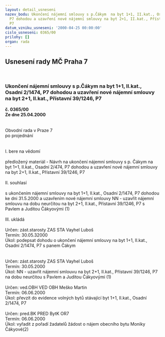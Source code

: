 ```yaml
---
layout: detail_usneseni
nazev_bodu: Ukončení nájemní smlouvy s p.Čákym  na byt 1+1, II.kat., Osadní 2/1474,
  P7 dohodou a uzavření nové nájemní smlouvy na byt 2+1, II.kat., Přístavní 39/1246,
  P7
datum_vzniku_usneseni: '2000-04-25 00:00:00'
cislo_usneseni: 0365/00
prilohy: []
organ: rada
---
```

<div id="ucUsn_pList" class="usn">
	<span><h2>Usnesení rady MČ Praha 7 </h2>
<br></span><div class="standBody">
<span><h3>Ukončení nájemní smlouvy s p.Čákym  na byt 1+1, II.kat., Osadní 2/1474, P7 dohodou a uzavření nové nájemní smlouvy na byt 2+1, II.kat., Přístavní 39/1246, P7</h3></span><div class="center">
		<strong>č. 0365/00</strong><br>
	</div>
<div class="center">
		<strong>Ze dne 25.04.2000</strong><br><br>
	</div>
<br>Obvodní rada v Praze 7<br>po projednání<br><br><br>I.	bere na vědomí<br><br> předložený materiál - Návrh na ukončení nájemní smlouvy s p. Čákym na byt 1+1, II.kat., Osadní 2/474, P7 dohodou  a uzavření nové nájemní smlouvy na byt 2+1, II.kat., Přístavní 39/1246, P7<br><br>II.	souhlasí <br><br>s ukončením nájemní smlouvy na byt 1+1, II.kat., Osadní 2/1474, P7 dohodou  ke dni 31.5.2000 a uzavřením nové nájemní smlouvy NN - uzavřít nájemní smlouvu na dobu neurčitou na byt 2+1, II.kat., Přístavní 39/1246, P7 s Pavlem a Juditou Čákyovými  (1)<br><br>III.	ukládá <br><br> Určen:	zást.starosty	ZAS STA Vayhel Luboš<br>Termín: 30.05.32000<br>Úkol:	podepsat dohodu o ukončení nájemní smlouvy na byt 1+1, II.kat., Osadní 2/1474, P7 s panem Čákym<br> <br> <br> Určen:	zást.starosty	ZAS STA Vayhel Luboš<br>Termín: 30.05.2000<br>Úkol:	NN - uzavřít nájemní smlouvu na byt 2+1, II.kat., Přístavní 39/1246, P7  na dobu neurčitou s Pavlem a Juditou Čákyovými (1)  <br> <br> Určen:	ved.OBH	VED OBH Meško Martin<br>Termín: 06.06.2000<br>Úkol:	převzít do evidence volných bytů stávající byt 1+1, II.kat., Osadní 2/1474, P7<br> <br> Určen:	pred.BK	PRED BytK OR7<br>Termín: 06.06.2000<br>Úkol:	vyřadit z pořadí žadatelů žádost o nájem obecního bytu Moniky Čákyové(2)<br>
</div>
</div>